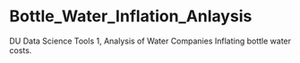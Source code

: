 # Bottle_Water_Inflation_Anlaysis
 DU Data Science Tools 1, Analysis of Water Companies Inflating bottle water costs.
